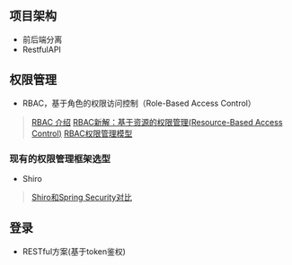 ## 项目架构
- 前后端分离
- RestfulAPI
## 权限管理
- RBAC，基于角色的权限访问控制（Role-Based Access Control）
> [RBAC 介绍](https://www.sojson.com/blog/141.html)
> [RBAC新解：基于资源的权限管理(Resource-Based Access Control)](https://globeeip.iteye.com/blog/1236167)
> [RBAC权限管理模型](https://www.xiaoman.cn/detail/150)
### 现有的权限管理框架选型
-  Shiro
> [Shiro和Spring Security对比](https://blog.csdn.net/liyuejin/article/details/77838868)
## 登录
- RESTful方案(基于token鉴权)
<!--stackedit_data:
eyJoaXN0b3J5IjpbLTQ1MzM0Mzk4OSwxNjgwMjEwNjEyLC0xND
I3Njg1OTk4LC0yMDYyMzM1NjEsNzY1ODUyNDk0LC0xMjg5MjY1
ODQ2LDEwNjg0MDAxNzFdfQ==
-->
